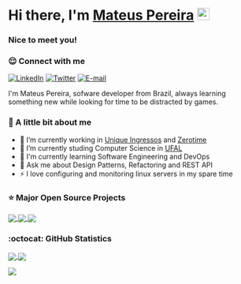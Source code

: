 # Hi there, I'm [Mateus Pereira](https://mateusbmp.com.br/) <img src="https://media.giphy.com/media/hvRJCLFzcasrR4ia7z/giphy.gif" width="25px">

### Nice to meet you!

### 😌 Connect with me

[![LinkedIn](https://img.shields.io/badge/-mateusbmp-blue?style=for-the-badge&logo=LinkedIn&logoColor=white&color=black&link=https://www.linkedin.com/in/mateusbmp/)](https://www.linkedin.com/in/mateusbmp/ "LinkedIn") 
[![Twitter](https://img.shields.io/badge/-@_arcmond-1DA1F2?style=for-the-badge&logo=Twitter&logoColor=white&color=black&link=https://twitter.com/_arcmond)](https://twitter.com/_arcmond "Twitter") 
[![E-mail](https://img.shields.io/badge/-mbmp@ic.ufal.br-c14438?style=for-the-badge&logo=Gmail&logoColor=white&color=black&link=mailto:mbmp@ic.ufal.br?subject=Olá,%20Mateus!%20)](mailto:mbmp@ic.ufal.br?subject=Olá,%20Mateus!%20 "E-mail")

I'm Mateus Pereira, sofware developer from Brazil, always learning something new while looking for time to be distracted by games. 

### 💙 A little bit about me

- 🔭 I’m currently working in [Unique Ingressos](https://github.com/unique-ingressos) and [Zerotime](https://github.com/zerotime-healthtec)
- 📖 I’m currently studing Computer Science in [UFAL](https://ic.ufal.br/)
- 🌱 I'm currently learning Software Engineering and DevOps
- 💬 Ask me about Design Patterns, Refactoring and REST API
- ⚡️ I love configuring and monitoring linux servers in my spare time

### ⭐️ Major Open Source Projects

<a href="https://github.com/mateusbmp/pointtradingsystem">
  <img align="center" src="https://github-readme-stats.vercel.app/api/pin/?username=mateusbmp&repo=PointTradingSystem&theme=tokyonight&show_icons=true&hide_border=true" />
</a>
<a href="https://github.com/mateusbmp/recomendador-de-vinhos">
  <img align="center" src="https://github-readme-stats.vercel.app/api/pin/?username=mateusbmp&repo=recomendador-de-vinhos&theme=tokyonight&show_icons=true&hide_border=true" />
</a>
<a href="https://github.com/mateusbmp/categorizacao-de-textos">
  <img align="center" src="https://github-readme-stats.vercel.app/api/pin/?username=mateusbmp&repo=categorizacao-de-textos&theme=tokyonight&show_icons=true&hide_border=true" />
</a>

### :octocat: GitHub Statistics

<a href="https://github.com/mateusbmp/">
  <img align="center" src="https://github-readme-stats.vercel.app/api?username=mateusbmp&show_icons=true&hide_border=true&theme=tokyonight&count_private=true" />
</a>
<a href="https://github.com/mateusbmp/">
  <img align="center" src="https://github-readme-stats.vercel.app/api/top-langs/?username=mateusbmp&exclude_repo=event-time,eventer,gull-admin,IntroducaoAoGitHub&show_icons=true&hide_border=true&layout=compact&langs_count=8&theme=tokyonight&count_private=true" />
</a>

![](https://hit.yhype.me/github/profile?user_id=42280089)

